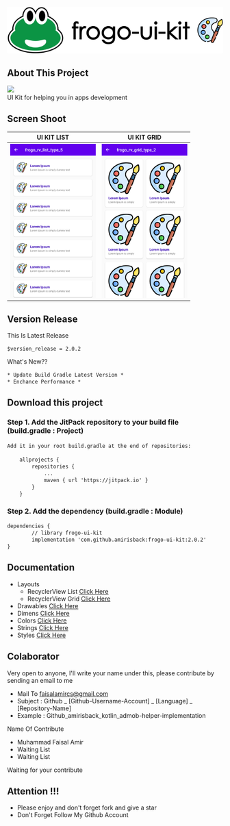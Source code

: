 ![ScreenShoot Apps](docs/image/ss_banner.png?raw=true)

## About This Project
[![](https://jitpack.io/v/amirisback/frogo-ui-kit.svg?style=flat-square)](https://jitpack.io/#amirisback/frogo-ui-kit) <br>
UI Kit for helping you in apps development

## Screen Shoot
| UI KIT LIST |  UI KIT GRID              |
|:------------------:|:----------------------------:|
|<span align="center"><img width="200px" height="360px" src="docs/image/ss_home_list.png"></span> | <span align="center"><img width="200px" height="360px" src="docs/image/ss_home_grid.png"></span> |


## Version Release
This Is Latest Release

    $version_release = 2.0.2

What's New??

    * Update Build Gradle Latest Version *
    * Enchance Performance *

## Download this project

### Step 1. Add the JitPack repository to your build file (build.gradle : Project)
    
    Add it in your root build.gradle at the end of repositories:
    
    	allprojects {
    		repositories {
    			...
    			maven { url 'https://jitpack.io' }
    		}
    	}
      
### Step 2. Add the dependency (build.gradle : Module)
    
    dependencies {
            // library frogo-ui-kit
            implementation 'com.github.amirisback:frogo-ui-kit:2.0.2'
    }

## Documentation
- Layouts
    - RecyclerView List [Click Here](https://github.com/amirisback/frogo-ui-kit/blob/master/docs/recyclerview_list.md)
    - RecyclerView Grid [Click Here](https://github.com/amirisback/frogo-ui-kit/blob/master/docs/recyclerview_grid.md)
- Drawables [Click Here](https://github.com/amirisback/frogo-ui-kit/wiki/Drawable)
- Dimens [Click Here](https://github.com/amirisback/frogo-ui-kit/wiki/Dimens)
- Colors [Click Here](https://github.com/amirisback/frogo-ui-kit/wiki/Colors)
- Strings [Click Here](https://github.com/amirisback/frogo-ui-kit/wiki/Strings)
- Styles [Click Here](https://github.com/amirisback/frogo-ui-kit/wiki/Styles)


## Colaborator
Very open to anyone, I'll write your name under this, please contribute by sending an email to me

- Mail To faisalamircs@gmail.com
- Subject : Github _ [Github-Username-Account] _ [Language] _ [Repository-Name]
- Example : Github_amirisback_kotlin_admob-helper-implementation

Name Of Contribute
- Muhammad Faisal Amir
- Waiting List
- Waiting List

Waiting for your contribute

## Attention !!!
- Please enjoy and don't forget fork and give a star
- Don't Forget Follow My Github Account